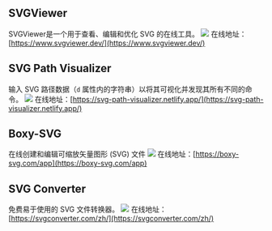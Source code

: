 ## SVGViewer
SVGViewer是一个用于查看、编辑和优化 SVG 的在线工具。
![](https://foruda.gitee.com/images/1725256917057273578/f666218b_8031453.jpeg)
在线地址：[https://www.svgviewer.dev/](https://www.svgviewer.dev/)

## SVG Path Visualizer
输入 SVG 路径数据（`d` 属性内的字符串）以将其可视化并发现其所有不同的命令。
![](https://foruda.gitee.com/images/1725257749309532177/acf10572_8031453.jpeg)
在线地址：[https://svg-path-visualizer.netlify.app/](https://svg-path-visualizer.netlify.app/)

## Boxy-SVG
在线创建和编辑可缩放矢量图形 (SVG) 文件
![](https://foruda.gitee.com/images/1725258261457615139/733e6aab_8031453.jpeg)
在线地址：[https://boxy-svg.com/app](https://boxy-svg.com/app)

## SVG Converter
免费易于使用的 SVG 文件转换器。
![](https://foruda.gitee.com/images/1725258435971767922/f716e551_8031453.jpeg)
在线地址：[https://svgconverter.com/zh/](https://svgconverter.com/zh/)